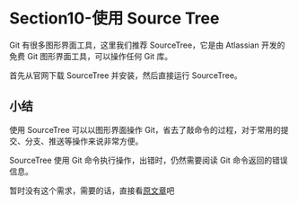 # Section10-使用 Source Tree

Git 有很多图形界面工具，这里我们推荐 SourceTree，它是由 Atlassian 开发的免费 Git 图形界面工具，可以操作任何 Git 库。

首先从官网下载 SourceTree 并安装，然后直接运行 SourceTree。

## 小结

使用 SourceTree 可以以图形界面操作 Git，省去了敲命令的过程，对于常用的提交、分支、推送等操作来说非常方便。

SourceTree 使用 Git 命令执行操作，出错时，仍然需要阅读 Git 命令返回的错误信息。

暂时没有这个需求，需要的话，直接看[原文章](https://www.liaoxuefeng.com/wiki/896043488029600/1317161920364578)吧
